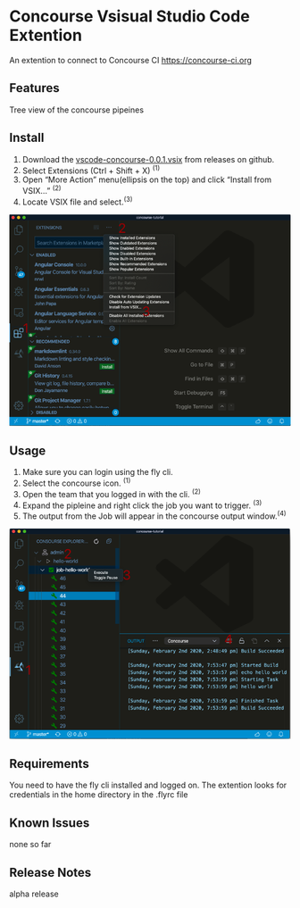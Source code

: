 # Concourse Vsisual Studio  Code Extention

An extention to connect to  Concourse CI https://concourse-ci.org

## Features

Tree view of the concourse pipeines

## Install

1. Download the [vscode-concourse-0.0.1.vsix](https://github.com/pivotal-Jay-Wilson/concourse-extension/releases/download/v0.0.0.1/vscode-concourse-0.0.1.vsix) from releases on github.
2. Select Extensions (Ctrl + Shift + X) <sup>(1)</sup>
3. Open “More Action” menu(ellipsis on the top) and click “Install from VSIX…” <sup>(2)</sup>
4. Locate VSIX file and select.<sup>(3)</sup>


![alt text](vs-concouse-1.png)

## Usage 

1. Make sure you can login using the fly cli.
2. Select the concourse icon. <sup>(1)</sup>
3. Open the team that you logged in with the cli. <sup>(2)</sup>
4. Expand the pipleine and right click the job you want to trigger. <sup>(3)</sup>
5. The output from the Job will appear in the concourse output window.<sup>(4)</sup>

![alt text](vs-concouse-2.png)

## Requirements

You need to have the fly cli installed and logged on.
The extention looks for credentials in the home directory in the .flyrc file

## Known Issues

none so far

## Release Notes

alpha release



